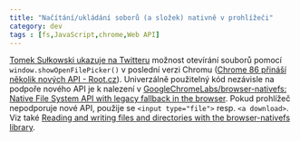 ```yaml
---
title: "Načítání/ukládání soborů (a složek) nativně v prohlížeči"
category: dev
tags : [fs,JavaScript,chrome,Web API]
---
```


[Tomek Sułkowski ukazuje na Twitteru](https://twitter.com/sulco/status/1313798240043753473) možnost otevírání souborů pomocí `window.showOpenFilePicker()` v poslední verzi Chromu ([Chrome 86 přináší několik nových API - Root.cz](https://www.root.cz/zpravicky/chrome-86-prinasi-nekolik-novych-api/)). Univerzálně použitelný kód nezávisle na podpoře nového API je k nalezení v [GoogleChromeLabs/browser-nativefs: Native File System API with legacy fallback in the browser](https://github.com/GoogleChromeLabs/browser-nativefs). Pokud prohlížeč nepodporuje nové API, použije se `<input type="file">` resp. `<a download>`. Viz také [Reading and writing files and directories with the browser-nativefs library](https://web.dev/browser-nativefs/).